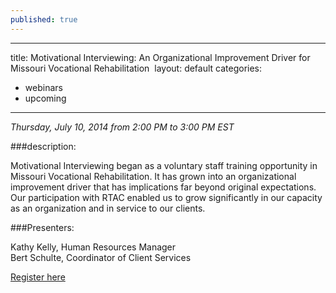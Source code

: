 ```yaml
---
published: true
---
```


---
title: Motivational Interviewing: An Organizational Improvement Driver for Missouri Vocational Rehabilitation 
layout: default
categories:
- webinars
- upcoming
---
*Thursday, July 10, 2014 from 2:00 PM to 3:00 PM EST*

###description:

Motivational Interviewing began as a voluntary staff training opportunity in Missouri Vocational Rehabilitation.  It has grown into an organizational improvement driver that has implications far beyond original expectations.  Our participation with RTAC enabled us to grow significantly in our capacity as an organization and in service to our clients.

###Presenters:

Kathy Kelly, Human Resources Manager  
Bert Schulte, Coordinator of Client Services


<a class="btn btn-primary btn-lg" role="button" href="https://events-na6.adobeconnect.com/content/connect/c1/839220836/en/events/event/shared/1149932032/event_registration.html?sco-id=1235269706&_charset_=utf-8">Register here</a>